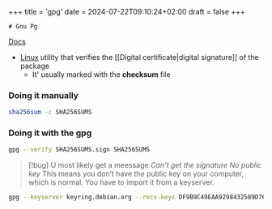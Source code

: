 +++
title = 'gpg'
date = 2024-07-22T09:10:24+02:00
draft = false
+++

    # Gnu Pg
[Docs](https://www.maketecheasier.com/verify-authenticity-linux-software-digital-signatures/)
- [Linux](/Templates/Linux.md)  utility  that verifies the [[Digital certificate|digital signature]] of the package
	- It' usually marked with the **checksum** file

###  Doing it manually 

```bash
sha256sum -c SHA256SUMS
```

### Doing it with the gpg 
```bash
gpg --verify SHA256SUMS.sign SHA256SUMS
```
>[!bug] U most likely get a meessage
*Can't get the signature No public key*
This means you don’t have the public key on your computer, which is normal. You have to import it from a keyserver.

```bash
gpg --keyserver keyring.debian.org --recv-keys DF9B9C49EAA9298432589D76DA87E80D6294BE9B
```